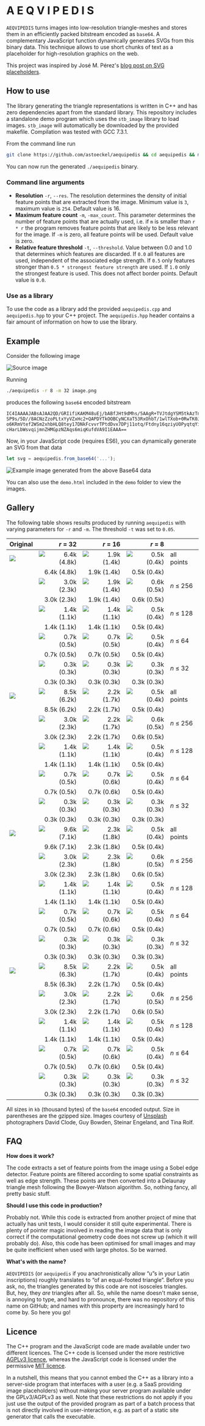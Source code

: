# A E Q V I P E D I S

`AEQVIPEDIS` turns images into low-resolution triangle-meshes and stores them in an efficiently packed bitstream encoded as `base64`. A complementary JavaScript function dynamically generates SVGs from this binary data. This technique allows to use short chunks of text as a placeholder for high-resolution graphics on the web.

This project was inspired by José M. Pérez's [blog post on SVG placeholders](https://jmperezperez.com/svg-placeholders/).

## How to use

The library generating the triangle representations is written in C++ and has zero dependencies apart from the standard library. This repository includes a standalone demo program which uses the `stb_image` library to load images. `stb_image` will automatically be downloaded by the provided makefile. Compilation was tested with GCC 7.3.1. 

From the command line run
```bash
git clone https://github.com/astoeckel/aequipedis && cd aequipedis && make
```
You can now run the generated `./aequipedis` binary.

### Command line arguments

* **Resolution** `-r`, `--res`. The resolution determines the density of initial feature points that are extracted from the image. Minimum value is `3`, maximum value is `254`. Default value is 16.
* **Maximum feature count** `-m`, `-max_count`. This parameter determines the number of feature points that are actually used, i.e. if `m` is smaller than `r * r` the program removes feature points that are likely to be less relevant for the image. If `-m` is zero, all feature points will be used. Default value is zero.
* **Relative feature threshold** `-t`, `--threshold`. Value between 0.0 and 1.0 that determines which features are discarded. If `0.0` all features are used, independent of the associated edge strength. If `0.5` only features stronger than `0.5 * strongest feature strength` are used. If `1.0` only the strongest feature is used. This does not affect border points. Default value is `0.0`.

### Use as a library

To use the code as a library add the provided `aequipedis.cpp` and `aequipedis.hpp` to your C++ project. The `aequipedis.hpp` header contains a fair amount of information on how to use the library.

## Example

Consider the following image

![Source image](demo/src/david-clode-363878.small.jpg)

Running
```bash
./aequipedis -r 8 -m 32 image.png
```
produces the following `base64` encoded bitstream
```
IC4IAAAAJABsAJAA2QD/GRIifiKAKM48uEj/bABfJHt9dMhs/5AAgR+TVJtdgYSM5tkAzTnrWsrQ/wD/
SP9s/5D//8ACNzZzoPLtxYyVZxHc2+QAPDYTkOOBCyNCXaT53RxOhbT/1wlTXob+0RwTK0JPqs+y6KOp
o6KRmVtef2WSm2xhbHLQ8tey17DNkFcvvrTPtdDvx7DPj11otq/Ftdny16qziyUOPyqtqYipe1uEjTYl
cHarLbWsvqijmnZHMGpzNZAqs6miqKufdVA9I1EAAA==
```
Now, in your JavaScript code (requires ES6), you can dynamically generate an SVG from that data
```js
let svg = aequipedis.from_base64('...');
```
![Example image generated from the above Base64 data](demo/out/david-clode-363878.small.jpg_r8_m32.jpg)

You can also use the `demo.html` included in the `demo` folder to view the images.

## Gallery

The following table shows results produced by running `aequipedis` with varying parameters for `-r` and `-m`. The threshold `-t` was set to `0.05`.

| Original |  *r* = 32 |  *r* = 16 |  *r* = 8 |       |
| :------- |   ---: |   ---: |   ---: |  :--- |
| ![](demo/src/david-clode-363878.small.jpg) | ![6.4k (4.8k)](demo/out/david-clode-363878.small.jpg_r32_m1024.jpg) | ![1.9k (1.4k)](demo/out/david-clode-363878.small.jpg_r16_m256.jpg) | ![0.5k (0.4k)](demo/out/david-clode-363878.small.jpg_r8_m64.jpg) | all points 
|  | 6.4k (4.8k) | 1.9k (1.4k) | 0.5k (0.4k) |
| | ![3.0k (2.3k)](demo/out/david-clode-363878.small.jpg_r32_m256.jpg) | ![1.9k (1.4k)](demo/out/david-clode-363878.small.jpg_r16_m256.jpg) | ![0.6k (0.5k)](demo/out/david-clode-363878.small.jpg_r8_m256.jpg) | *n* ≤ 256
| | 3.0k (2.3k) | 1.9k (1.4k) | 0.6k (0.5k) |
| | ![1.4k (1.1k)](demo/out/david-clode-363878.small.jpg_r32_m128.jpg) | ![1.4k (1.1k)](demo/out/david-clode-363878.small.jpg_r16_m128.jpg) | ![0.5k (0.4k)](demo/out/david-clode-363878.small.jpg_r8_m128.jpg) | *n* ≤ 128
| | 1.4k (1.1k) | 1.4k (1.1k) | 0.5k (0.4k) |
| | ![0.7k (0.5k)](demo/out/david-clode-363878.small.jpg_r32_m64.jpg) | ![0.7k (0.5k)](demo/out/david-clode-363878.small.jpg_r16_m64.jpg) | ![0.5k (0.4k)](demo/out/david-clode-363878.small.jpg_r8_m64.jpg) | *n* ≤ 64
| | 0.7k (0.5k) | 0.7k (0.5k) | 0.5k (0.4k) |
| | ![0.3k (0.3k)](demo/out/david-clode-363878.small.jpg_r32_m32.jpg) | ![0.3k (0.3k)](demo/out/david-clode-363878.small.jpg_r16_m32.jpg) | ![0.3k (0.3k)](demo/out/david-clode-363878.small.jpg_r8_m32.jpg) | *n* ≤ 32
|  | 0.3k (0.3k) | 0.3k (0.3k) | 0.3k (0.3k) |
| ![](demo/src/guy-bowden-95257.small.jpg) | ![8.5k (6.2k)](demo/out/guy-bowden-95257.small.jpg_r32_m1024.jpg) | ![2.2k (1.7k)](demo/out/guy-bowden-95257.small.jpg_r16_m256.jpg) | ![0.5k (0.4k)](demo/out/guy-bowden-95257.small.jpg_r8_m64.jpg) | all points 
|  | 8.5k (6.2k) | 2.2k (1.7k) | 0.5k (0.4k) |
| | ![3.0k (2.3k)](demo/out/guy-bowden-95257.small.jpg_r32_m256.jpg) | ![2.2k (1.7k)](demo/out/guy-bowden-95257.small.jpg_r16_m256.jpg) | ![0.6k (0.5k)](demo/out/guy-bowden-95257.small.jpg_r8_m256.jpg) | *n* ≤ 256
| | 3.0k (2.3k) | 2.2k (1.7k) | 0.6k (0.5k) |
| | ![1.4k (1.1k)](demo/out/guy-bowden-95257.small.jpg_r32_m128.jpg) | ![1.4k (1.1k)](demo/out/guy-bowden-95257.small.jpg_r16_m128.jpg) | ![0.5k (0.4k)](demo/out/guy-bowden-95257.small.jpg_r8_m128.jpg) | *n* ≤ 128
| | 1.4k (1.1k) | 1.4k (1.1k) | 0.5k (0.4k) |
| | ![0.7k (0.5k)](demo/out/guy-bowden-95257.small.jpg_r32_m64.jpg) | ![0.7k (0.6k)](demo/out/guy-bowden-95257.small.jpg_r16_m64.jpg) | ![0.5k (0.4k)](demo/out/guy-bowden-95257.small.jpg_r8_m64.jpg) | *n* ≤ 64
| | 0.7k (0.5k) | 0.7k (0.6k) | 0.5k (0.4k) |
| | ![0.3k (0.3k)](demo/out/guy-bowden-95257.small.jpg_r32_m32.jpg) | ![0.3k (0.3k)](demo/out/guy-bowden-95257.small.jpg_r16_m32.jpg) | ![0.3k (0.3k)](demo/out/guy-bowden-95257.small.jpg_r8_m32.jpg) | *n* ≤ 32
|  | 0.3k (0.3k) | 0.3k (0.3k) | 0.3k (0.3k) |
| ![](demo/src/steinar-engeland-111914.small.jpg) | ![9.6k (7.1k)](demo/out/steinar-engeland-111914.small.jpg_r32_m1024.jpg) | ![2.3k (1.8k)](demo/out/steinar-engeland-111914.small.jpg_r16_m256.jpg) | ![0.5k (0.4k)](demo/out/steinar-engeland-111914.small.jpg_r8_m64.jpg) | all points 
|  | 9.6k (7.1k) | 2.3k (1.8k) | 0.5k (0.4k) |
| | ![3.0k (2.3k)](demo/out/steinar-engeland-111914.small.jpg_r32_m256.jpg) | ![2.3k (1.8k)](demo/out/steinar-engeland-111914.small.jpg_r16_m256.jpg) | ![0.6k (0.5k)](demo/out/steinar-engeland-111914.small.jpg_r8_m256.jpg) | *n* ≤ 256
| | 3.0k (2.3k) | 2.3k (1.8k) | 0.6k (0.5k) |
| | ![1.4k (1.1k)](demo/out/steinar-engeland-111914.small.jpg_r32_m128.jpg) | ![1.4k (1.1k)](demo/out/steinar-engeland-111914.small.jpg_r16_m128.jpg) | ![0.5k (0.4k)](demo/out/steinar-engeland-111914.small.jpg_r8_m128.jpg) | *n* ≤ 128
| | 1.4k (1.1k) | 1.4k (1.1k) | 0.5k (0.4k) |
| | ![0.7k (0.5k)](demo/out/steinar-engeland-111914.small.jpg_r32_m64.jpg) | ![0.7k (0.6k)](demo/out/steinar-engeland-111914.small.jpg_r16_m64.jpg) | ![0.5k (0.4k)](demo/out/steinar-engeland-111914.small.jpg_r8_m64.jpg) | *n* ≤ 64
| | 0.7k (0.5k) | 0.7k (0.6k) | 0.5k (0.4k) |
| | ![0.3k (0.3k)](demo/out/steinar-engeland-111914.small.jpg_r32_m32.jpg) | ![0.3k (0.3k)](demo/out/steinar-engeland-111914.small.jpg_r16_m32.jpg) | ![0.3k (0.3k)](demo/out/steinar-engeland-111914.small.jpg_r8_m32.jpg) | *n* ≤ 32
|  | 0.3k (0.3k) | 0.3k (0.3k) | 0.3k (0.3k) |
| ![](demo/src/tina-rolf-269345.small.jpg) | ![8.5k (6.3k)](demo/out/tina-rolf-269345.small.jpg_r32_m1024.jpg) | ![2.2k (1.7k)](demo/out/tina-rolf-269345.small.jpg_r16_m256.jpg) | ![0.5k (0.4k)](demo/out/tina-rolf-269345.small.jpg_r8_m64.jpg) | all points 
|  | 8.5k (6.3k) | 2.2k (1.7k) | 0.5k (0.4k) |
| | ![3.0k (2.3k)](demo/out/tina-rolf-269345.small.jpg_r32_m256.jpg) | ![2.2k (1.7k)](demo/out/tina-rolf-269345.small.jpg_r16_m256.jpg) | ![0.6k (0.5k)](demo/out/tina-rolf-269345.small.jpg_r8_m256.jpg) | *n* ≤ 256
| | 3.0k (2.3k) | 2.2k (1.7k) | 0.6k (0.5k) |
| | ![1.4k (1.1k)](demo/out/tina-rolf-269345.small.jpg_r32_m128.jpg) | ![1.4k (1.1k)](demo/out/tina-rolf-269345.small.jpg_r16_m128.jpg) | ![0.5k (0.4k)](demo/out/tina-rolf-269345.small.jpg_r8_m128.jpg) | *n* ≤ 128
| | 1.4k (1.1k) | 1.4k (1.1k) | 0.5k (0.4k) |
| | ![0.7k (0.5k)](demo/out/tina-rolf-269345.small.jpg_r32_m64.jpg) | ![0.7k (0.6k)](demo/out/tina-rolf-269345.small.jpg_r16_m64.jpg) | ![0.5k (0.4k)](demo/out/tina-rolf-269345.small.jpg_r8_m64.jpg) | *n* ≤ 64
| | 0.7k (0.5k) | 0.7k (0.6k) | 0.5k (0.4k) |
| | ![0.3k (0.3k)](demo/out/tina-rolf-269345.small.jpg_r32_m32.jpg) | ![0.3k (0.3k)](demo/out/tina-rolf-269345.small.jpg_r16_m32.jpg) | ![0.3k (0.3k)](demo/out/tina-rolf-269345.small.jpg_r8_m32.jpg) | *n* ≤ 32
|  | 0.3k (0.3k) | 0.3k (0.3k) | 0.3k (0.3k) |

All sizes in `kb` (thousand bytes) of the `base64` encoded output. Size in parentheses are the gzipped size. Images courtesy of [Unsplash](https://unsplash.com/) photographers David Clode, Guy Bowden, Steinar Engeland, and Tina Rolf.

## FAQ

**How does it work?**

The code extracts a set of feature points from the image using a Sobel edge detector. Feature points are filtered according to some spatial constraints as well as edge strength. These points are then converted into a Delaunay triangle mesh following the Bowyer-Watson algorithm. So, nothing fancy, all pretty basic stuff.

**Should I use this code in production?**

Probably not. While this code is extracted from another project of mine that actually has unit tests, I would consider it still quite experimental. There is plenty of pointer magic involved in reading the image data that is only correct if the computational geometry code does not screw up (which it will probably do). Also, this code has been optimised for small images and may be quite inefficient when used with large photos. So be warned.

**What's with the name?**

`AEQVIPEDIS` (or `aequipedis` if you anachronistically allow “u”s in your Latin inscriptions) roughly translates to “of an equal-footed triangle”. Before you ask, no, the triangles generated by this code are not isosceles triangles. But, hey, they *are* triangles after all. So, while the name doesn't make sense, is annoying to type, and hard to pronounce, there was no repository of this name on GitHub; and names with this property are increasingly hard to come by. So here you go!

## Licence

The C++ program and the JavaScript code are made available under two different licences. The C++ code is licensed under the more restrictive [AGPLv3 licence](https://www.gnu.org/licenses/agpl-3.0.en.html), whereas the JavaScript code is licensed under the permissive [MIT licence](https://opensource.org/licenses/MIT).

In a nutshell, this means that you cannot embed the C++ as a library into a server-side program that interfaces with a user (e.g. a SaaS providing image placeholders) without making your server program available under the GPLv3/AGPLv3 as well. Note that these restrictions do not apply if you just use the output of the provided program as part of a batch process that is not directly involved in user-interaction, e.g. as part of a static site generator that calls the executable.

